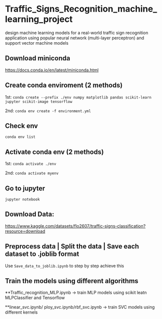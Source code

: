 # Traffic_Signs_Recognition_machine_learning_project

design machine learning models for a real-world traffic sign recognition application using popular neural network (multi-layer perceptron) and support vector machine models

## Download miniconda

https://docs.conda.io/en/latest/miniconda.html

## Create conda enviroment (2 methods)

1st: `conda create --prefix ./env numpy matplotlib pandas scikit-learn jupyter scikit-image tensorflow`

2nd: `conda env create -f environment.yml`

## Check env

`conda env list`

## Activate conda env (2 methods)

1st: `conda activate ./env`

2nd: `conda activate myenv`

## Go to jupyter

`jupyter notebook`

## Download Data:

https://www.kaggle.com/datasets/flo2607/traffic-signs-classification?resource=download

## Preprocess data | Split the data | Save each dataset to .joblib format

Use `Save_data_to_joblib.ipynb` to step by step achieve this

## Train the models using different algorithms

**Traffic_recognition_MLP.ipynb -> train MLP models using scikit leatn MLPClassifier and Tensorflow

**linear_svc.ipynb/ ploy_svc.ipynb/rbf_svc.ipynb -> train SVC models using different kernels

